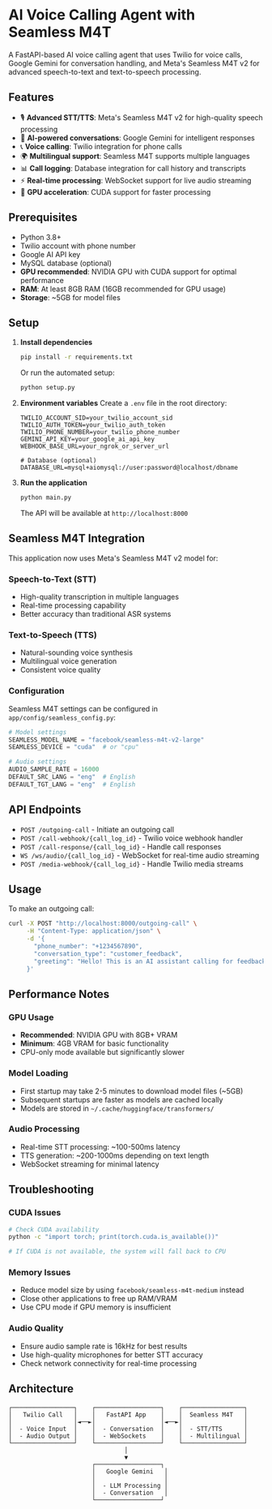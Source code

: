 # AI Voice Calling Agent with Seamless M4T

A FastAPI-based AI voice calling agent that uses Twilio for voice calls, Google Gemini for conversation handling, and Meta's Seamless M4T v2 for advanced speech-to-text and text-to-speech processing.

## Features

- 🎙️ **Advanced STT/TTS**: Meta's Seamless M4T v2 for high-quality speech processing
- 🤖 **AI-powered conversations**: Google Gemini for intelligent responses  
- 📞 **Voice calling**: Twilio integration for phone calls
- 🌍 **Multilingual support**: Seamless M4T supports multiple languages
- 📊 **Call logging**: Database integration for call history and transcripts
- ⚡ **Real-time processing**: WebSocket support for live audio streaming
- 🔧 **GPU acceleration**: CUDA support for faster processing

## Prerequisites

- Python 3.8+
- Twilio account with phone number
- Google AI API key
- MySQL database (optional)
- **GPU recommended**: NVIDIA GPU with CUDA support for optimal performance
- **RAM**: At least 8GB RAM (16GB recommended for GPU usage)
- **Storage**: ~5GB for model files

## Setup

1. **Install dependencies**
   ```bash
   pip install -r requirements.txt
   ```

   Or run the automated setup:
   ```bash
   python setup.py
   ```

2. **Environment variables**
   Create a `.env` file in the root directory:
   ```env
   TWILIO_ACCOUNT_SID=your_twilio_account_sid
   TWILIO_AUTH_TOKEN=your_twilio_auth_token
   TWILIO_PHONE_NUMBER=your_twilio_phone_number
   GEMINI_API_KEY=your_google_ai_api_key
   WEBHOOK_BASE_URL=your_ngrok_or_server_url
   
   # Database (optional)
   DATABASE_URL=mysql+aiomysql://user:password@localhost/dbname
   ```

3. **Run the application**
   ```bash
   python main.py
   ```

   The API will be available at `http://localhost:8000`

## Seamless M4T Integration

This application now uses Meta's Seamless M4T v2 model for:

### Speech-to-Text (STT)
- High-quality transcription in multiple languages
- Real-time processing capability
- Better accuracy than traditional ASR systems

### Text-to-Speech (TTS)  
- Natural-sounding voice synthesis
- Multilingual voice generation
- Consistent voice quality

### Configuration
Seamless M4T settings can be configured in `app/config/seamless_config.py`:

```python
# Model settings
SEAMLESS_MODEL_NAME = "facebook/seamless-m4t-v2-large"
SEAMLESS_DEVICE = "cuda"  # or "cpu"

# Audio settings
AUDIO_SAMPLE_RATE = 16000
DEFAULT_SRC_LANG = "eng"  # English
DEFAULT_TGT_LANG = "eng"  # English
```

## API Endpoints

- `POST /outgoing-call` - Initiate an outgoing call
- `POST /call-webhook/{call_log_id}` - Twilio voice webhook handler
- `POST /call-response/{call_log_id}` - Handle call responses
- `WS /ws/audio/{call_log_id}` - WebSocket for real-time audio streaming
- `POST /media-webhook/{call_log_id}` - Handle Twilio media streams

## Usage

To make an outgoing call:
```bash
curl -X POST "http://localhost:8000/outgoing-call" \
     -H "Content-Type: application/json" \
     -d '{
       "phone_number": "+1234567890",
       "conversation_type": "customer_feedback",
       "greeting": "Hello! This is an AI assistant calling for feedback."
     }'
```

## Performance Notes

### GPU Usage
- **Recommended**: NVIDIA GPU with 8GB+ VRAM
- **Minimum**: 4GB VRAM for basic functionality
- CPU-only mode available but significantly slower

### Model Loading
- First startup may take 2-5 minutes to download model files (~5GB)
- Subsequent startups are faster as models are cached locally
- Models are stored in `~/.cache/huggingface/transformers/`

### Audio Processing
- Real-time STT processing: ~100-500ms latency
- TTS generation: ~200-1000ms depending on text length
- WebSocket streaming for minimal latency

## Troubleshooting

### CUDA Issues
```bash
# Check CUDA availability
python -c "import torch; print(torch.cuda.is_available())"

# If CUDA is not available, the system will fall back to CPU
```

### Memory Issues
- Reduce model size by using `facebook/seamless-m4t-medium` instead
- Close other applications to free up RAM/VRAM
- Use CPU mode if GPU memory is insufficient

### Audio Quality
- Ensure audio sample rate is 16kHz for best results
- Use high-quality microphones for better STT accuracy
- Check network connectivity for real-time processing

## Architecture

```
┌─────────────────┐    ┌──────────────────┐    ┌─────────────────┐
│   Twilio Call   │    │   FastAPI App    │    │  Seamless M4T   │
│                 │◄──►│                  │◄──►│                 │
│  - Voice Input  │    │  - Conversation  │    │  - STT/TTS      │
│  - Audio Output │    │  - WebSockets    │    │  - Multilingual │
└─────────────────┘    └──────────────────┘    └─────────────────┘
                                │
                                ▼
                       ┌──────────────────┐
                       │   Google Gemini   │
                       │                   │
                       │  - LLM Processing │
                       │  - Conversation   │
                       └──────────────────┘
```